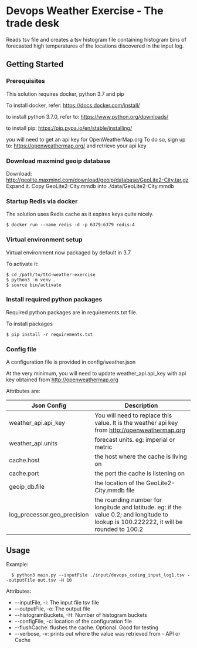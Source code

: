# Devops Weather Exercise - The trade desk

Reads tsv file and creates a tsv histogram file containing histogram bins
of forecasted high temperatures of the locations discovered in the input log.

## Getting Started

### Prerequisites

This solution requires docker, python 3.7 and pip

To install docker, refer:
https://docs.docker.com/install/

to install python 3.7.0, refer to:
https://www.python.org/downloads/

to install pip:
https://pip.pypa.io/en/stable/installing/

you will need to get an api key for OpenWeatherMap.org
To do so, sign up to: https://openweathermap.org/ and retrieve your api key

### Download maxmind geoip database

Download: http://geolite.maxmind.com/download/geoip/database/GeoLite2-City.tar.gz
Expand it. Copy GeoLite2-City.mmdb into ./data/GeoLite2-City.mmdb

### Startup Redis via docker

The solution uses Redis cache as it expires keys quite nicely.

```
$ docker run --name redis -d -p 6379:6379 redis:4
```

### Virtual environment setup

Virtual environment now packaged by default in 3.7

To activate it:

```
$ cd /path/to/ttd-weather-exercise
$ python3 -m venv .
$ source bin/activate
```

### Install required python packages

Required python packages are in requirements.txt file.

To install packages

```
$ pip install -r requirements.txt
```

### Config file

A configuration file is provided in config/weather.json

At the very minimum, you will need to update weather_api.api_key with api key obtained from http://openweathermap.org

Attributes are:

| Json Config | Description
| --- | ---
| weather_api.api_key | You will need to replace this value. It is the weather api key from http://openweathermap.org
| weather_api.units | forecast units. eg: imperial or metric
| cache.host | the host where the cache is living on
| cache.port | the port the cache is listening on
| geoip_db.file | the location of the GeoLite2-City.mmdb file
|log_processor.geo_precision| the rounding number for longitude and latitude. eg: if the value 0.2; and longitude to lookup is 100.222222, it will be rounded to 100.2



## Usage
Example:
```
  $ python3 main.py --inputFile ./input/devops_coding_input_log1.tsv --outputFile out.tsv -H 10
```

 Attributes:
*    --inputFile, -i: The input file tsv file
*    --outputFile, -o: The output file
*    --histogramBuckets, -H: Number of histogram buckets
*    --configFile, -c: location of the configuration file
*    --flushCache: flushes the cache. Optional. Good for testing
*    --verbose, -v: prints out where the value was retrieved from - API or Cache
